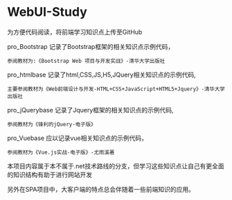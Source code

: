 # WebUI-Study
为方便代码阅读，将前端学习知识点上传至GitHub

pro_Bootstrap 记录了Bootstrap框架的相关知识点示例代码，

	参阅教材为:《Bootstrap Web 项目与开发实战》-清华大学出版社

pro_htmlbase 记录了html,CSS,JS,H5,JQuery相关知识点的示例代码,

	主要参阅教材为《Web前端设计与开发-HTML+CSS+JavaScript+HTML5+Jquery》-清华大学出版社

pro_jQuerybase 记录了Jquery框架的相关知识点的示例代码,

	参阅教材为《锋利的jQuery-电子版》

pro_Vuebase 应以记录vue相关知识点的示例代码，
	
	参阅教材为《Vue.js实战-电子版》-尤雨溪著

本项目内容属于本不属于.net技术路线的分支，但学习这些知识点让自己有更全面的知识结构有助于进行网站开发

另外在SPA项目中，大客户端的特点总会伴随着一些前端知识的应用。

